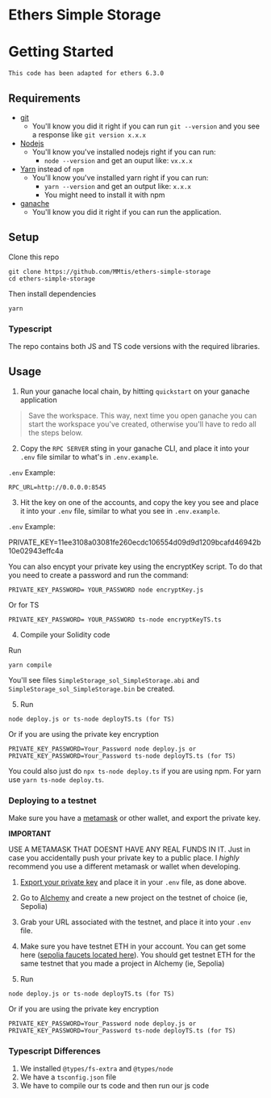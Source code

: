 # Ethers Simple Storage

# Getting Started

`This code has been adapted for ethers 6.3.0`

## Requirements

- [git](https://git-scm.com/book/en/v2/Getting-Started-Installing-Git)
  - You'll know you did it right if you can run `git --version` and you see a response like `git version x.x.x`
- [Nodejs](https://nodejs.org/en/)
  - You'll know you've installed nodejs right if you can run:
    - `node --version` and get an ouput like: `vx.x.x`
- [Yarn](https://classic.yarnpkg.com/lang/en/docs/install/) instead of `npm`
  - You'll know you've installed yarn right if you can run:
    - `yarn --version` and get an output like: `x.x.x`
    - You might need to install it with npm
- [ganache](https://trufflesuite.com/ganache/)
  - You'll know you did it right if you can run the application.

## Setup

Clone this repo

```
git clone https://github.com/MMtis/ethers-simple-storage
cd ethers-simple-storage
```

Then install dependencies

```
yarn
```

### Typescript

The repo contains both JS and TS code versions with the required libraries.

## Usage

1. Run your ganache local chain, by hitting `quickstart` on your ganache application

> Save the workspace. This way, next time you open ganache you can start the workspace you've created, otherwise you'll have to redo all the steps below.

2. Copy the `RPC SERVER` sting in your ganache CLI, and place it into your `.env` file similar to what's in `.env.example`.


`.env` Example:

```
RPC_URL=http://0.0.0.0:8545
```

3. Hit the key on one of the accounts, and copy the key you see and place it into your `.env` file, similar to what you see in `.env.example`.


`.env` Example:

PRIVATE_KEY=11ee3108a03081fe260ecdc106554d09d9d1209bcafd46942b10e02943effc4a

You can also encypt your private key using the encryptKey script. To do that you need to create a password and run the command:

```
PRIVATE_KEY_PASSWORD= YOUR_PASSWORD node encryptKey.js
```
Or for TS
```
PRIVATE_KEY_PASSWORD= YOUR_PASSWORD ts-node encryptKeyTS.ts
```

4. Compile your Solidity code

Run

```
yarn compile
```

You'll see files `SimpleStorage_sol_SimpleStorage.abi` and `SimpleStorage_sol_SimpleStorage.bin` be created.

5. Run

```
node deploy.js or ts-node deployTS.ts (for TS)
```

Or if you are using the private key encryption

```
PRIVATE_KEY_PASSWORD=Your_Password node deploy.js or PRIVATE_KEY_PASSWORD=Your_Password ts-node deployTS.ts (for TS)
```

You could also just do `npx ts-node deploy.ts` if you are using npm.
For yarn use `yarn ts-node deploy.ts`.

### Deploying to a testnet

Make sure you have a [metamask](https://metamask.io/) or other wallet, and export the private key.

**IMPORTANT**

USE A METAMASK THAT DOESNT HAVE ANY REAL FUNDS IN IT. Just in case you accidentally push your private key to a public place. I _highly_ recommend you use a different metamask or wallet when developing.

1. [Export your private key](https://metamask.zendesk.com/hc/en-us/articles/360015289632-How-to-Export-an-Account-Private-Key) and place it in your `.env` file, as done above.

2. Go to [Alchemy](https://alchemy.com/?a=673c802981) and create a new project on the testnet of choice (ie, Sepolia)
3. Grab your URL associated with the testnet, and place it into your `.env` file.
4. Make sure you have testnet ETH in your account. You can get some here ([sepolia faucets located here](https://sepoliafaucet.com/)). You should get testnet ETH for the same testnet that you made a project in Alchemy (ie, Sepolia)

5. Run

```
node deploy.js or ts-node deployTS.ts (for TS)
```

Or if you are using the private key encryption

```
PRIVATE_KEY_PASSWORD=Your_Password node deploy.js or PRIVATE_KEY_PASSWORD=Your_Password ts-node deployTS.ts (for TS)
```

### Typescript Differences

1. We installed `@types/fs-extra` and `@types/node`
2. We have a `tsconfig.json` file
3. We have to compile our ts code and then run our js code
